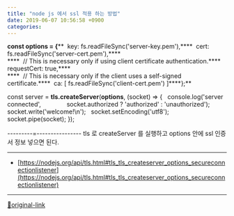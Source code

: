 ```yaml
---
title: "node js 에서 ssl 적용 하는 방법"
date: 2019-06-07 10:56:58 +0900
categories: 
---
```

  

**const options = {****  key: fs.readFileSync('server-key.pem'),****  cert: fs.readFileSync('server-cert.pem'),****  
****  // This is necessary only if using client certificate authentication.****  requestCert: true,****  
****  // This is necessary only if the client uses a self-signed certificate.****  ca: [ fs.readFileSync('client-cert.pem') ]****};**  

const server = **tls.createServer**(**options**, (socket) =&gt; {
  console.log('server connected',
              socket.authorized ? 'authorized' : 'unauthorized');
  socket.write('welcome!\n');
  socket.setEncoding('utf8');
  socket.pipe(socket);
});
  
  

---------=----------------
tls 로 createServer 를 실행하고 options 안에 ssl 인증서 정보 넣으면 된다.




***
+ [https://nodejs.org/api/tls.html#tls_tls_createserver_options_secureconnectionlistener](https://nodejs.org/api/tls.html#tls_tls_createserver_options_secureconnectionlistener)


***
[🔗original-link](http://www.mins01.com/mh/tech/read/1299)